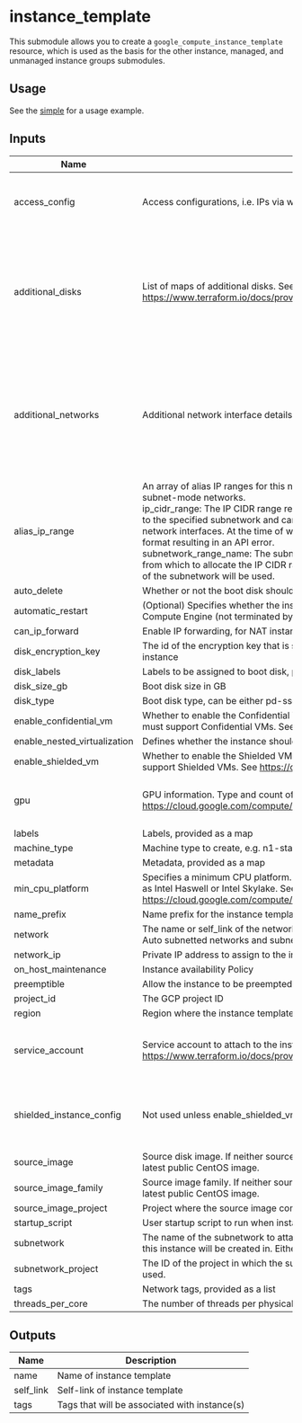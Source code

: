 # instance_template

This submodule allows you to create a `google_compute_instance_template`
resource, which is used as the basis for the other instance, managed, and
unmanaged instance groups submodules.

## Usage

See the [simple](../../examples/instance_template/simple) for a usage example.

<!-- BEGINNING OF PRE-COMMIT-TERRAFORM DOCS HOOK -->
## Inputs

| Name | Description | Type | Default | Required |
|------|-------------|------|---------|:--------:|
| access\_config | Access configurations, i.e. IPs via which the VM instance can be accessed via the Internet. | <pre>list(object({<br>    nat_ip       = string<br>    network_tier = string<br>  }))</pre> | `[]` | no |
| additional\_disks | List of maps of additional disks. See https://www.terraform.io/docs/providers/google/r/compute_instance_template.html#disk_name | <pre>list(object({<br>    disk_name    = string<br>    device_name  = string<br>    auto_delete  = bool<br>    boot         = bool<br>    disk_size_gb = number<br>    disk_type    = string<br>    disk_labels  = map(string)<br>  }))</pre> | `[]` | no |
| additional\_networks | Additional network interface details for GCE, if any. | <pre>list(object({<br>    network            = string<br>    subnetwork         = string<br>    subnetwork_project = string<br>    network_ip         = string<br>    access_config = list(object({<br>      nat_ip       = string<br>      network_tier = string<br>    }))<br>  }))</pre> | `[]` | no |
| alias\_ip\_range | An array of alias IP ranges for this network interface. Can only be specified for network interfaces on subnet-mode networks.<br>ip\_cidr\_range: The IP CIDR range represented by this alias IP range. This IP CIDR range must belong to the specified subnetwork and cannot contain IP addresses reserved by system or used by other network interfaces. At the time of writing only a netmask (e.g. /24) may be supplied, with a CIDR format resulting in an API error.<br>subnetwork\_range\_name: The subnetwork secondary range name specifying the secondary range from which to allocate the IP CIDR range for this alias IP range. If left unspecified, the primary range of the subnetwork will be used. | <pre>object({<br>    ip_cidr_range         = string<br>    subnetwork_range_name = string<br>  })</pre> | `null` | no |
| auto\_delete | Whether or not the boot disk should be auto-deleted | `string` | `"true"` | no |
| automatic\_restart | (Optional) Specifies whether the instance should be automatically restarted if it is terminated by Compute Engine (not terminated by a user). | `bool` | `true` | no |
| can\_ip\_forward | Enable IP forwarding, for NAT instances for example | `string` | `"false"` | no |
| disk\_encryption\_key | The id of the encryption key that is stored in Google Cloud KMS to use to encrypt all the disks on this instance | `string` | `null` | no |
| disk\_labels | Labels to be assigned to boot disk, provided as a map | `map(string)` | `{}` | no |
| disk\_size\_gb | Boot disk size in GB | `string` | `"100"` | no |
| disk\_type | Boot disk type, can be either pd-ssd, local-ssd, or pd-standard | `string` | `"pd-standard"` | no |
| enable\_confidential\_vm | Whether to enable the Confidential VM configuration on the instance. Note that the instance image must support Confidential VMs. See https://cloud.google.com/compute/docs/images | `bool` | `false` | no |
| enable\_nested\_virtualization | Defines whether the instance should have nested virtualization enabled. | `bool` | `false` | no |
| enable\_shielded\_vm | Whether to enable the Shielded VM configuration on the instance. Note that the instance image must support Shielded VMs. See https://cloud.google.com/compute/docs/images | `bool` | `false` | no |
| gpu | GPU information. Type and count of GPU to attach to the instance template. See https://cloud.google.com/compute/docs/gpus more details | <pre>object({<br>    type  = string<br>    count = number<br>  })</pre> | `null` | no |
| labels | Labels, provided as a map | `map(string)` | `{}` | no |
| machine\_type | Machine type to create, e.g. n1-standard-1 | `string` | `"n1-standard-1"` | no |
| metadata | Metadata, provided as a map | `map(string)` | `{}` | no |
| min\_cpu\_platform | Specifies a minimum CPU platform. Applicable values are the friendly names of CPU platforms, such as Intel Haswell or Intel Skylake. See the complete list: https://cloud.google.com/compute/docs/instances/specify-min-cpu-platform | `string` | `null` | no |
| name\_prefix | Name prefix for the instance template | `string` | `"default-instance-template"` | no |
| network | The name or self\_link of the network to attach this interface to. Use network attribute for Legacy or Auto subnetted networks and subnetwork for custom subnetted networks. | `string` | `""` | no |
| network\_ip | Private IP address to assign to the instance if desired. | `string` | `""` | no |
| on\_host\_maintenance | Instance availability Policy | `string` | `"MIGRATE"` | no |
| preemptible | Allow the instance to be preempted | `bool` | `false` | no |
| project\_id | The GCP project ID | `string` | `null` | no |
| region | Region where the instance template should be created. | `string` | `null` | no |
| service\_account | Service account to attach to the instance. See https://www.terraform.io/docs/providers/google/r/compute_instance_template.html#service_account. | <pre>object({<br>    email  = string<br>    scopes = set(string)<br>  })</pre> | n/a | yes |
| shielded\_instance\_config | Not used unless enable\_shielded\_vm is true. Shielded VM configuration for the instance. | <pre>object({<br>    enable_secure_boot          = bool<br>    enable_vtpm                 = bool<br>    enable_integrity_monitoring = bool<br>  })</pre> | <pre>{<br>  "enable_integrity_monitoring": true,<br>  "enable_secure_boot": true,<br>  "enable_vtpm": true<br>}</pre> | no |
| source\_image | Source disk image. If neither source\_image nor source\_image\_family is specified, defaults to the latest public CentOS image. | `string` | `""` | no |
| source\_image\_family | Source image family. If neither source\_image nor source\_image\_family is specified, defaults to the latest public CentOS image. | `string` | `"centos-7"` | no |
| source\_image\_project | Project where the source image comes from. The default project contains CentOS images. | `string` | `"centos-cloud"` | no |
| startup\_script | User startup script to run when instances spin up | `string` | `""` | no |
| subnetwork | The name of the subnetwork to attach this interface to. The subnetwork must exist in the same region this instance will be created in. Either network or subnetwork must be provided. | `string` | `""` | no |
| subnetwork\_project | The ID of the project in which the subnetwork belongs. If it is not provided, the provider project is used. | `string` | `""` | no |
| tags | Network tags, provided as a list | `list(string)` | `[]` | no |
| threads\_per\_core | The number of threads per physical core. To disable simultaneous multithreading (SMT) set this to 1. | `any` | `null` | no |

## Outputs

| Name | Description |
|------|-------------|
| name | Name of instance template |
| self\_link | Self-link of instance template |
| tags | Tags that will be associated with instance(s) |

<!-- END OF PRE-COMMIT-TERRAFORM DOCS HOOK -->
